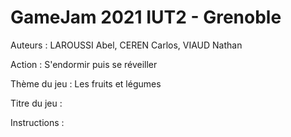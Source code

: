 # GameJam 2021 IUT2 - Grenoble

Auteurs : LAROUSSI Abel, CEREN Carlos, VIAUD Nathan

Action : S'endormir puis se réveiller

Thème du jeu : Les fruits et légumes

Titre du jeu :

Instructions :